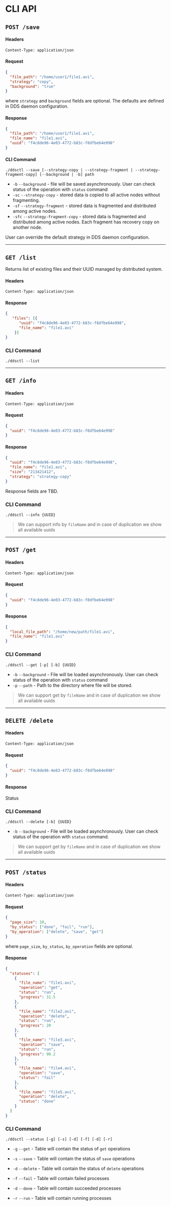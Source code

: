 # CLI API

## `POST /save`

#### Headers

```text
Content-Type: application/json
```

#### Request

```json
{
  "file_path": "/home/user1/file1.avi",
  "strategy": "copy",
  "background": "true"
}
```
where `strategy` and `background` fields are optional. The defaults are defined in DDS daemon configuration.

#### Response

```json
{
  "file_path": "/home/user1/file1.avi",
  "file_name": "file1.avi",
  "uuid": "f4c8de96-4e03-4772-b83c-f8dfbe64e998"
}
```

#### CLI Command

`./ddsctl --save [--strategy-copy | --strategy-fragment | --strategy-fragment-copy] [--background | -b] path`

* `-b` `--background` - file will be saved asynchronously. User can check status of the operation with `status` command
* `-sc` `--strategy-copy` - stored data is copied to all active nodes without fragmenting.
* `-sf` `--strategy-fragment` - stored data is fragmented and distributed among active nodes.
* `-sfc` `--strategy-fragment-copy` - stored data is fragmented and distributed among active nodes. Each fragment has recovery copy on another node.

User can override the default strategy in DDS daemon configuration.

---

## `GET /list`

Returns list of existing files and their UUID managed by distributed system.

#### Headers

```text
Content-Type: application/json
```

#### Response

```json
{
   "files": [{
      "uuid": "f4c8de96-4e03-4772-b83c-f8dfbe64e998",
      "file_name": "file1.avi"
    }]
}
```

### CLI Command

`./ddsctl --list`

---

## `GET /info`

#### Headers

```
Content-Type: application/json
```

#### Request

```json
{
  "uuid": "f4c8de96-4e03-4772-b83c-f8dfbe64e998"
}
```

#### Response

```json
{
  "uuid": "f4c8de96-4e03-4772-b83c-f8dfbe64e998",
  "file_name": "file1.avi",
  "size": "213421412",
  "strategy": "strategy-copy"
}
```
Response fields are TBD.

### CLI Command

`./ddsctl --info {UUID}`

> We can support info by `fileName` and in case of duplication we show all available uuids

---

## `POST /get`

#### Headers

```
Content-Type: application/json
```

#### Request

```json
{
  "uuid": "f4c8de96-4e03-4772-b83c-f8dfbe64e998"
}
```

#### Response

```json
{
  "local_file_path": "/home/new/path/file1.avi",
  "file_name": "file1.avi"
}
```

### CLI Command

`./ddsctl --get [-p] [-b] {UUID}`

* `-b` `--background` - File will be loaded asynchronously. User can check status of the operation with `status` command
* `-p` `--path` - Path to the directory where file will be stored.

> We can support get by `fileName` and in case of duplication we show all available uuids

---

## `DELETE /delete`

#### Headers

```
Content-Type: application/json
```

#### Request

```json
{
  "uuid": "f4c8de96-4e03-4772-b83c-f8dfbe64e998"
}
```

#### Response

Status

### CLI Command

`./ddsctl --delete [-b] {UUID}`

* `-b` `--background` - File will be loaded asynchronously. User can check status of the operation with `status` command.

> We can support get by `fileName` and in case of duplication we show all available uuids

---

## `POST /status`

#### Headers

```
Content-Type: application/json
```

#### Request

```json
{
  "page_size": 10,                              
  "by_status": ["done", "fail", "run"],        
  "by_operation": ["delete", "save", "get"]     
}
```
where `page_size`, `by_status`, `by_operation` fields are optional.

#### Response

```json
{
  "statuses": [
    {
      "file_name": "file1.avi",
      "operation": "get",
      "status": "run",
      "progress": 31.5
    },
    {
      "file_name": "file2.avi",
      "operation": "delete",
      "status": "run",
      "progress": 20
    },
    {
      "file_name": "file3.avi",
      "operation": "save",
      "status": "run",
      "progress": 90.2
    },
    {
      "file_name": "file4.avi",
      "operation": "save",
      "status": "fail"
    },
    {
      "file_name": "file5.avi",
      "operation": "delete",
      "status": "done"
    }
  ]
}
```

### CLI Command

`./ddsctl --status [-g] [-s] [-d] [-f] [-d] [-r]`

* `-g` `--get` - Table will contain the status of `get` operations
* `-s` `--save` - Table will contain the status of `save` operations
* `-d` `--delete` - Table will contain the status of `delete` operations

* `-f` `--fail` - Table will contain failed processes
* `-d` `--done` - Table will contain succeeded processes
* `-r` `--run` - Table will contain running processes
